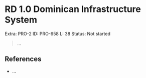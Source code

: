 # RD 1.0 Dominican Infrastructure System

Extra: PRO-2
ID: PRO-658
L: 38
Status: Not started

> …
> 

## References

- …